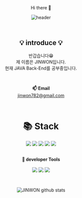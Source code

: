 <div align="center">

Hi there 👋

![header](https://capsule-render.vercel.app/api?type=waving&color=auto&height=300&section=header&text=welcome🤟&fontSize=90&animation=fadeIn&descAlignY)

<br>

<!--
**jinwon27/jinwon27** is a ✨ _special_ ✨ repository because its `README.md` (this file) appears on your GitHub profile.

Here are some ideas to get you started:

- 🔭 I’m currently working on ...
- 🌱 I’m currently learning ...
- 👯 I’m looking to collaborate on ...
- 🤔 I’m looking for help with ...
- 💬 Ask me about ...
- 📫 How to reach me: ...
- 😄 Pronouns: ...
- ⚡ Fun fact: ...
-->
<h2> 💡 introduce 💡 </h2>

<p align="center">
반갑습니다😁<br>
제 이름은 JINWON입니다.<br>
현재 JAVA Back-End를 공부중입니다.<br>
</p>

<br>

<Strong>📫 Email</Strong><br>jinwon782@gmail.com<br>

<br>

<h1> 📚 Stack</h1>
<img src="https://img.shields.io/badge/HTML-E34F26?style=for-the-badge&logo=html5&logoColor=white">
<img src="https://img.shields.io/badge/CSS-1572B6?style=for-the-badge&logo=css3&logoColor=white">
<img src="https://img.shields.io/badge/JavaScript-F7DF1E?style=for-the-badge&logo=javascript&logoColor=black">
<img src="https://img.shields.io/badge/JAVA-007396?style=for-the-badge&logo=java&logoColor=white"> 
<img src="https://img.shields.io/badge/Oracle-F80000.svg?&style=for-the-badge&logo=Oracle&logoColor=white">

<br>
<br>

<p align="center">
    <Strong>🧰 developer Tools</Strong><br>
    <br>
    <img src="https://img.shields.io/badge/Git-F05032.svg?&style=for-the-badge&logo=Git&logoColor=white">
    <img src="https://img.shields.io/badge/Eclipse%20IDE-2C2255.svg?&style=for-the-badge&logo=Eclipse%20IDE&logoColor=white">
    <img src="https://img.shields.io/badge/Visual%20Studio%20Code-007ACC.svg?&style=for-the-badge&logo=Visual%20Studio%20Code&logoColor=white">
</p>

<br>

![JINWON github stats](https://github-readme-stats.vercel.app/api?username=jinwon27&show_icons=true&theme=dark)

</div>


